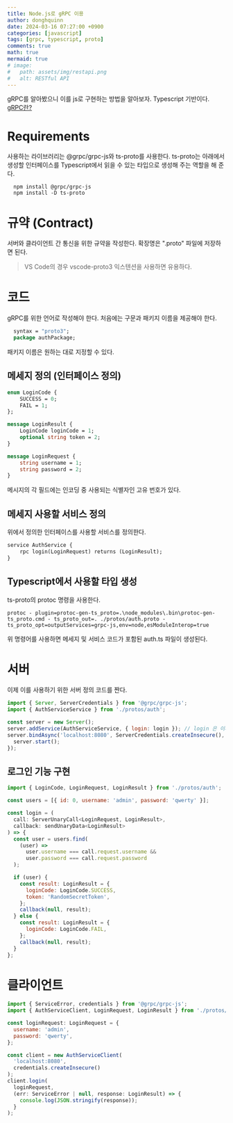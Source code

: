 ```yaml
---
title: Node.js로 gRPC 이용
author: donghquinn
date: 2024-03-16 07:27:00 +0900
categories: [javascript]
tags: [grpc, typescript, proto]
comments: true
math: true
mermaid: true
# image:
#   path: assets/img/restapi.png
#   alt: RESTful API
---
```


gRPC를 알아봤으니 이를 js로 구현하는 방법을 알아보자. Typescript 기반이다.
[gRPC란?](https://donghquinn.github.io/posts/gRPC/)

# Requirements

사용하는 라이브러리는 @grpc/grpc-js와 ts-proto를 사용한다. ts-proto는 아래에서 생성할 인터페이스를 Typescript에서 읽을 수 있는 타입으로 생성해 주는 역할을 해 준다.

```shell
  npm install @grpc/grpc-js
  npm install -D ts-proto
```

# 규약 (Contract)

서버와 클라이언트 간 통신을 위한 규약을 작성한다.
확장명은 ".proto" 파일에 저장하면 된다.

> VS Code의 경우 vscode-proto3 익스텐션을 사용하면 유용하다.

# 코드

gRPC를 위한 언어로 작성해야 한다.
처음에는 구문과 패키지 이름을 제공해야 한다.

```proto
  syntax = "proto3";
  package authPackage;
```

패키지 이름은 원하는 대로 지정할 수 있다.

## 메세지 정의 (인터페이스 정의)

```proto
enum LoginCode {
    SUCCESS = 0;
    FAIL = 1;
};

message LoginResult {
    LoginCode loginCode = 1;
    optional string token = 2;
}

message LoginRequest {
    string username = 1;
    string password = 2;
}
```

메시지의 각 필드에는 인코딩 중 사용되는 식별자인 고유 번호가 있다.

## 메세지 사용할 서비스 정의

위에서 정의한 인터페이스를 사용할 서비스를 정의한다.

```proto
service AuthService {
    rpc login(LoginRequest) returns (LoginResult);
}
```

## Typescript에서 사용할 타입 생성

ts-proto의 protoc 명령을 사용한다.

```shell 
protoc - plugin=protoc-gen-ts_proto=.\node_modules\.bin\protoc-gen-ts_proto.cmd - ts_proto_out=. ./protos/auth.proto - ts_proto_opt=outputServices=grpc-js,env=node,esModuleInterop=true
```

위 명령어를 사용하면 메세지 및 서비스 코드가 포함된 auth.ts 파일이 생성된다.

# 서버

이제 이를 사용하기 위한 서버 정의 코드를 짠다.

```javascript
import { Server, ServerCredentials } from '@grpc/grpc-js';
import { AuthServiceService } from './protos/auth';

const server = new Server();
server.addService(AuthServiceService, { login: login }); // login 은 이후에 정의할 예정입니다.
server.bindAsync('localhost:8080', ServerCredentials.createInsecure(), () => {
  server.start();
});
```

## 로그인 기능 구현

```js
import { LoginCode, LoginRequest, LoginResult } from './protos/auth';

const users = [{ id: 0, username: 'admin', password: 'qwerty' }];

const login = (
  call: ServerUnaryCall<LoginRequest, LoginResult>,
  callback: sendUnaryData<LoginResult>
) => {
  const user = users.find(
    (user) =>
      user.username === call.request.username &&
      user.password === call.request.password
  );

  if (user) {
    const result: LoginResult = {
      loginCode: LoginCode.SUCCESS,
      token: 'RandomSecretToken',
    };
    callback(null, result);
  } else {
    const result: LoginResult = {
      loginCode: LoginCode.FAIL,
    };
    callback(null, result);
  }
};
```

# 클라이언트

``` js
import { ServiceError, credentials } from '@grpc/grpc-js';
import { AuthServiceClient, LoginRequest, LoginResult } from './protos/auth';

const loginRequest: LoginRequest = {
  username: 'admin',
  password: 'qwerty',
};

const client = new AuthServiceClient(
  'localhost:8080',
  credentials.createInsecure()
);
client.login(
  loginRequest,
  (err: ServiceError | null, response: LoginResult) => {
    console.log(JSON.stringify(response));
  }
);
```
